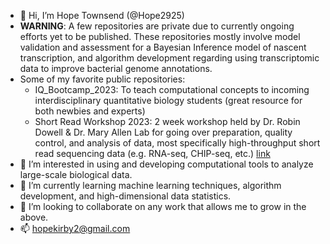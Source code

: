 - 👋 Hi, I’m Hope Townsend (@Hope2925)
- **WARNING**: A few repositories are private due to currently ongoing efforts yet to be published. These repositories mostly involve model validation and assessment for a Bayesian Inference model of nascent transcription, and algorithm development regarding using transcriptomic data to improve bacterial genome annotations.
- Some of my favorite public repositories:
    - IQ_Bootcamp_2023: To teach computational concepts to incoming interdisciplinary quantitative biology students (great resource for both newbies and experts)
    - Short Read Workshop 2023: 2 week workshop held by Dr. Robin Dowell & Dr. Mary Allen Lab for going over preparation, quality control, and analysis of data, most specifically high-throughput short read sequencing data (e.g. RNA-seq, CHIP-seq, etc.) [link](https://github.com/Dowell-Lab/sr2023)
- 👀 I’m interested in using and developing computational tools to analyze large-scale biological data.
- 🌱 I’m currently learning machine learning techniques, algorithm development, and high-dimensional data statistics.
- 💞️ I’m looking to collaborate on any work that allows me to grow in the above. 
- 📫 hopekirby2@gmail.com

<!---
Hope2925/Hope2925 is a ✨ special ✨ repository because its `README.md` (this file) appears on your GitHub profile.
You can click the Preview link to take a look at your changes.
--->
